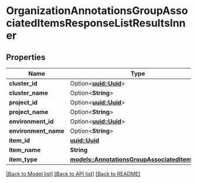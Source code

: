 # OrganizationAnnotationsGroupAssociatedItemsResponseListResultsInner

## Properties

Name | Type | Description | Notes
------------ | ------------- | ------------- | -------------
**cluster_id** | Option<[**uuid::Uuid**](uuid::Uuid.md)> |  | [optional]
**cluster_name** | Option<**String**> |  | [optional]
**project_id** | Option<[**uuid::Uuid**](uuid::Uuid.md)> |  | [optional]
**project_name** | Option<**String**> |  | [optional]
**environment_id** | Option<[**uuid::Uuid**](uuid::Uuid.md)> |  | [optional]
**environment_name** | Option<**String**> |  | [optional]
**item_id** | [**uuid::Uuid**](uuid::Uuid.md) |  | 
**item_name** | **String** |  | 
**item_type** | [**models::AnnotationsGroupAssociatedItemType**](AnnotationsGroupAssociatedItemType.md) |  | 

[[Back to Model list]](../README.md#documentation-for-models) [[Back to API list]](../README.md#documentation-for-api-endpoints) [[Back to README]](../README.md)


